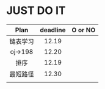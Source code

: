 # JUST DO IT

| Plan   | deadline   |   O or NO|
| :----: | :----: | :----: |
| 链表学习 | 12.19 |      |
| oj->198 | 12.20 |      |
| 排序 | 12.19 | |
| 最短路径 | 12.30 | |
|  |  | |





